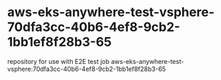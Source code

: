 # aws-eks-anywhere-test-vsphere-70dfa3cc-40b6-4ef8-9cb2-1bb1ef8f28b3-65
repository for use with E2E test job aws-eks-anywhere-test-vsphere:70dfa3cc-40b6-4ef8-9cb2-1bb1ef8f28b3-65
